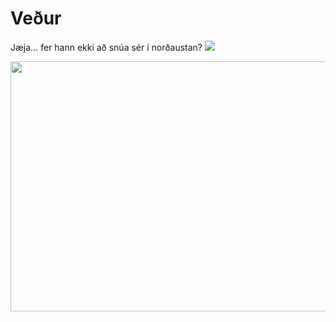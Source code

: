 # Veður
Jæja... fer hann ekki að snúa sér í norðaustan?
![](https://i.imgur.com/ivvoNJY.png)
<p align="center">
  <img width="600" height="400" src="https://i.imgur.com/InrNOTF.gif">
</p>
